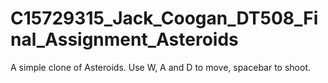 # C15729315_Jack_Coogan_DT508_Final_Assignment_Asteroids
A simple clone of Asteroids. Use W, A and D to move, spacebar to shoot.
